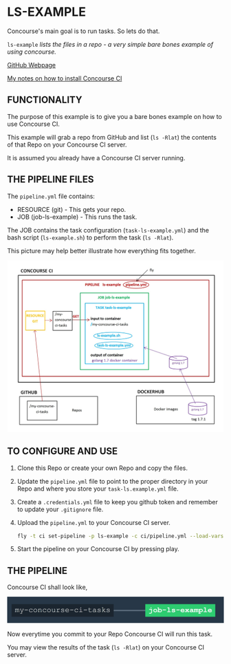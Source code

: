 # LS-EXAMPLE

Concourse's main goal is to run tasks. So lets do that.

`ls-example` _lists the files in a repo - a very simple bare bones example of
using concourse._

[GitHub Webpage](https://jeffdecola.github.io/my-concourse-ci-tasks/)

[My notes on how to install Concourse CI](https://github.com/JeffDeCola/my-cheat-sheets/tree/master/concourse-ci-cheat-sheet)

## FUNCTIONALITY

The purpose of this example is to give you a bare bones example
on how to use Concourse CI.

This example will grab a repo from GitHub and list (`ls -Rlat`) the contents
of that Repo on your Concourse CI server.

It is assumed you already have a Concourse CI server running.

## THE PIPELINE FILES

The `pipeline.yml` file contains:

* RESOURCE (git) - This gets your repo.
* JOB (job-ls-example) - This runs the task.

The JOB contains the task configuration (`task-ls-example.yml`) and
the bash script (`ls-example.sh`) to perform the task (`ls -Rlat`).

This picture may help better illustrate how everything fits together.

![IMAGE - concourse ci ls-example - IMAGE](../docs/pics/ls-example-concourse-structure.jpg)

## TO CONFIGURE AND USE

1. Clone this Repo or create your own Repo and copy the files.

1. Update the `pipeline.yml` file to point to the proper directory in your
   Repo and where you store your `task-ls.example.yml` file.

1. Create a `.credentials.yml` file to keep you github token and
   remember to update your `.gitignore` file.

1. Upload the `pipeline.yml` to your Concourse CI server.

   ```bash
   fly -t ci set-pipeline -p ls-example -c ci/pipeline.yml --load-vars-from ci/.credentials.yml
   ```

1. Start the pipeline on your Concourse CI by pressing play.

## THE PIPELINE

Concourse CI shall look like,

![IMAGE - ls-example concourse ci piepline - IMAGE](../docs/pics/ls-example-pipeline.jpg)

Now everytime you commit to your Repo Concourse CI will run this task.

You may view the results of the task (`ls -Rlat`) on your
Concourse CI server.
